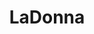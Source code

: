 ---
address: Ganzenheuvel 33
title: LaDonna
city: NIJMEGEN
zip: 6511 WD
country: Netherlands
lat: 51.848187
lng: 5.861525
phone: 0246637244
email: 
url: http://www.trouwenmetdonna.nl
---